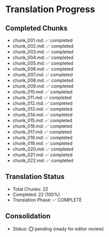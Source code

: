 # Translation Progress

## Completed Chunks
- chunk_001.md: ✅ completed
- chunk_002.md: ✅ completed
- chunk_003.md: ✅ completed
- chunk_004.md: ✅ completed
- chunk_005.md: ✅ completed
- chunk_006.md: ✅ completed
- chunk_007.md: ✅ completed
- chunk_008.md: ✅ completed
- chunk_009.md: ✅ completed
- chunk_010.md: ✅ completed
- chunk_011.md: ✅ completed
- chunk_012.md: ✅ completed
- chunk_013.md: ✅ completed
- chunk_014.md: ✅ completed
- chunk_015.md: ✅ completed
- chunk_016.md: ✅ completed
- chunk_017.md: ✅ completed
- chunk_018.md: ✅ completed
- chunk_019.md: ✅ completed
- chunk_020.md: ✅ completed
- chunk_021.md: ✅ completed
- chunk_022.md: ✅ completed

## Translation Status
- Total Chunks: 22
- Completed: 22 (100%)
- Translation Phase: ✅ COMPLETE

## Consolidation
- Status: ⭕ pending (ready for editor review)